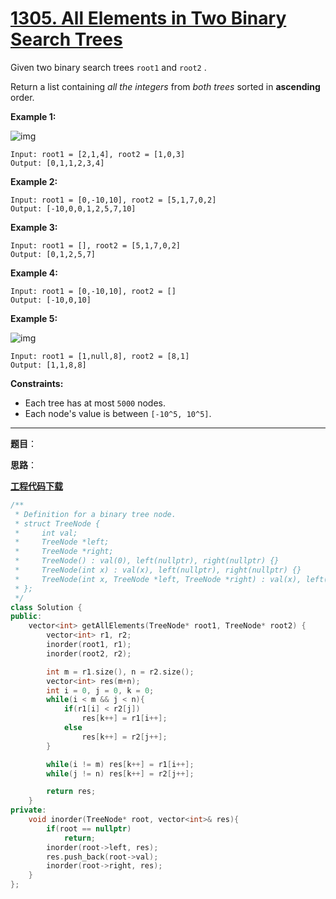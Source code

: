 # [1305. All Elements in Two Binary Search Trees](https://leetcode.com/problems/all-elements-in-two-binary-search-trees/)

Given two binary search trees `root1` and `root2` .

Return a list containing *all the integers* from *both trees* sorted in **ascending** order.

**Example 1:**

![img](https://assets.leetcode.com/uploads/2019/12/18/q2-e1.png)

```
Input: root1 = [2,1,4], root2 = [1,0,3]
Output: [0,1,1,2,3,4]
```

**Example 2:**

```
Input: root1 = [0,-10,10], root2 = [5,1,7,0,2]
Output: [-10,0,0,1,2,5,7,10]
```

**Example 3:**

```
Input: root1 = [], root2 = [5,1,7,0,2]
Output: [0,1,2,5,7]
```

**Example 4:**

```
Input: root1 = [0,-10,10], root2 = []
Output: [-10,0,10]
```

**Example 5:**

![img](https://assets.leetcode.com/uploads/2019/12/18/q2-e5-.png)

```
Input: root1 = [1,null,8], root2 = [8,1]
Output: [1,1,8,8]
```

**Constraints:**

* Each tree has at most `5000` nodes.
* Each node's value is between `[-10^5, 10^5]`.

-----

**题目**：

**思路**：

[**工程代码下载**](https://github.com/shenkh/leetcode)

``` cpp
/**
 * Definition for a binary tree node.
 * struct TreeNode {
 *     int val;
 *     TreeNode *left;
 *     TreeNode *right;
 *     TreeNode() : val(0), left(nullptr), right(nullptr) {}
 *     TreeNode(int x) : val(x), left(nullptr), right(nullptr) {}
 *     TreeNode(int x, TreeNode *left, TreeNode *right) : val(x), left(left), right(right) {}
 * };
 */
class Solution {
public:
    vector<int> getAllElements(TreeNode* root1, TreeNode* root2) {
        vector<int> r1, r2;
        inorder(root1, r1);
        inorder(root2, r2);

        int m = r1.size(), n = r2.size();
        vector<int> res(m+n);
        int i = 0, j = 0, k = 0;
        while(i < m && j < n){
            if(r1[i] < r2[j])
                res[k++] = r1[i++];
            else
                res[k++] = r2[j++];
        }

        while(i != m) res[k++] = r1[i++];
        while(j != n) res[k++] = r2[j++];

        return res;
    }
private:
    void inorder(TreeNode* root, vector<int>& res){
        if(root == nullptr)
            return;
        inorder(root->left, res);
        res.push_back(root->val);
        inorder(root->right, res);
    }
};
```
